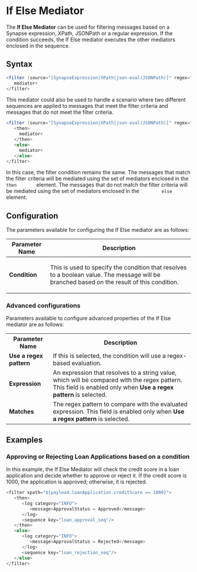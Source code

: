 # If Else Mediator

The **If Else Mediator** can be used for filtering messages based on a Synapse expression, 
XPath, JSONPath or a regular expression. If the condition succeeds, the
If Else mediator executes the other mediators enclosed in the sequence.

## Syntax

``` java
<filter (source="[SynapseExpression|XPath|json-eval(JSONPath)]" regex="string") | xpath="[SynapseExpression|XPath|json-eval(JSONPath)]">
   mediator+
</filter>
```

This mediator could also be used to handle a scenario where two
different sequences are applied to messages that meet the filter
criteria and messages that do not meet the filter criteria.

``` java
<filter (source="[SynapseExpression|XPath|json-eval(JSONPath)]" regex="string") | xpath="[SynapseExpression|XPath|json-eval(JSONPath)]">
   <then>
     mediator+
   </then>
   <else>
     mediator+
   </else>
</filter>
```

In this case, the filter condition remains the same. The messages that
match the filter criteria will be mediated using the set of mediators
enclosed in the `         then        ` element. The messages that do
not match the filter criteria will be mediated using the set of
mediators enclosed in the `         else        ` element.

## Configuration

The parameters available for configuring the If Else mediator are as
follows:

<table>
<thead>
<tr class="header">
<th>Parameter Name</th>
<th>Description</th>
</tr>
</thead>
<tbody>
<tr class="odd">
<td><strong>Condition</strong></td>
<td><p>This is used to specify the condition that resolves to a boolean value. The message will be branched based on the result of this condition.</p>
</tr>
</tbody>
</table>

### Advanced configurations

Parameters available to configure advanced properties of the If Else mediator are as follows:

<table>
  <tr>
    <th>
      Parameter Name
    </th>
    <th>
      Description
    </th>
  </tr>
  <tr>
    <td>
      <strong>Use a regex pattern</strong>
    </td>
    <td>
      If this is selected, the condition will use a regex-based evaluation.
    </td>
  </tr>
  <tr>
    <td>
      <strong>Expression</strong>
    </td>
    <td>An expression that resolves to a string value, which will be compared with the regex pattern. This field is enabled only when 
      <strong>Use a regex pattern</strong> is selected.
    </td>
  </tr>
  <tr>
    <td>
      <strong>Matches</strong>
    </td>
    <td>The regex pattern to compare with the evaluated expression. This field is enabled only when 
      <strong>Use a regex pattern</strong> is selected.
    </td>
  </tr>
</table>

##  Examples

### Approving or Rejecting Loan Applications based on a condition

In this example, the If Else Mediator will check the credit score in a loan application and decide whether to approve or reject it. 
If the credit score is 1000, the application is approved; otherwise, it is rejected.

``` java
<filter xpath="${payload.loanApplication.creditScore == 1000}">
   <then>
      <log category="INFO">
         <message>ApprovalStatus = Approved</message>
      </log>
      <sequence key="loan_approval_seq"/>
   </then>
   <else>
      <log category="INFO">
         <message>ApprovalStatus = Rejected</message>
      </log>
      <sequence key="loan_rejection_seq"/>
   </else>
</filter>
```
